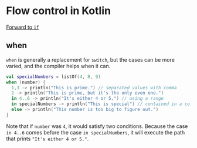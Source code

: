 # Flow control in Kotlin

[Forward to `if`](/control-operators/if.md)

## when
`when` is generally a replacement for `switch`, but the cases can be more varied, and the compiler helps when it can.

```kotlin
val specialNumbers = listOf(4, 8, 9)
when (number) {
  1,3 -> println("This is prime.") // separated values with comma
  2 -> println("This is prime, but it's the only even one.")
  in 4..6 -> println("It's either 4 or 5.") // using a range
  in specialNumbers -> println("This is special") // contained in a collection
  else -> println("This number is too big to figure out.")
}
```
Note that if `number` was `4`, it would satisfy two conditions. Because the case `in 4..6` comes before the case `in specialNumbers`, it will execute the path that prints `"It's either 4 or 5."`.